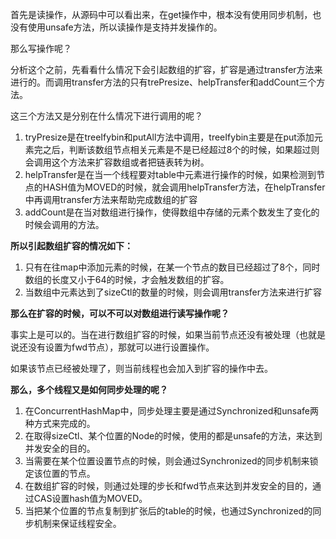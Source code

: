 首先是读操作，从源码中可以看出来，在get操作中，根本没有使用同步机制，也没有使用unsafe方法，所以读操作是支持并发操作的。

那么写操作呢？

分析这个之前，先看看什么情况下会引起数组的扩容，扩容是通过transfer方法来进行的。而调用transfer方法的只有trePresize、helpTransfer和addCount三个方法。

这三个方法又是分别在什么情况下进行调用的呢？

1. tryPresize是在treeIfybin和putAll方法中调用，treeIfybin主要是在put添加元素完之后，判断该数组节点相关元素是不是已经超过8个的时候，如果超过则会调用这个方法来扩容数组或者把链表转为树。
2. helpTransfer是在当一个线程要对table中元素进行操作的时候，如果检测到节点的HASH值为MOVED的时候，就会调用helpTransfer方法，在helpTransfer中再调用transfer方法来帮助完成数组的扩容
3. addCount是在当对数组进行操作，使得数组中存储的元素个数发生了变化的时候会调用的方法。



**所以引起数组扩容的情况如下：**

1. 只有在往map中添加元素的时候，在某一个节点的数目已经超过了8个，同时数组的长度又小于64的时候，才会触发数组的扩容。
2. 当数组中元素达到了sizeCtl的数量的时候，则会调用transfer方法来进行扩容



**那么在扩容的时候，可以不可以对数组进行读写操作呢？**

事实上是可以的。当在进行数组扩容的时候，如果当前节点还没有被处理（也就是说还没有设置为fwd节点），那就可以进行设置操作。

如果该节点已经被处理了，则当前线程也会加入到扩容的操作中去。



**那么，多个线程又是如何同步处理的呢？**

1. 在ConcurrentHashMap中，同步处理主要是通过Synchronized和unsafe两种方式来完成的。
2. 在取得sizeCtl、某个位置的Node的时候，使用的都是unsafe的方法，来达到并发安全的目的。
3. 当需要在某个位置设置节点的时候，则会通过Synchronized的同步机制来锁定该位置的节点。
4. 在数组扩容的时候，则通过处理的步长和fwd节点来达到并发安全的目的，通过CAS设置hash值为MOVED。
5. 当把某个位置的节点复制到扩张后的table的时候，也通过Synchronized的同步机制来保证线程安全。